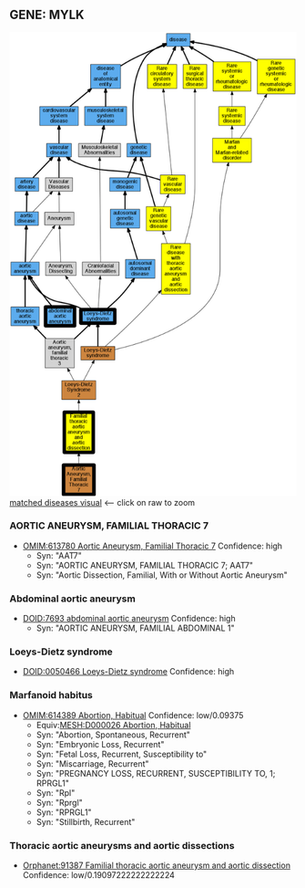 
## GENE: MYLK

![image](MYLK.png)
[matched diseases visual](MYLK.png)  <-- click on raw to zoom


### AORTIC ANEURYSM, FAMILIAL THORACIC 7
 * [OMIM:613780 Aortic Aneurysm, Familial Thoracic 7](http://beta.monarchinitiative.org/disease/OMIM:613780) Confidence: high
    * Syn: "AAT7"
    * Syn: "AORTIC ANEURYSM, FAMILIAL THORACIC 7; AAT7"
    * Syn: "Aortic Dissection, Familial, With or Without Aortic Aneurysm"

### Abdominal aortic aneurysm
 * [DOID:7693 abdominal aortic aneurysm](http://beta.monarchinitiative.org/disease/DOID:7693) Confidence: high
    * Syn: "AORTIC ANEURYSM, FAMILIAL ABDOMINAL 1"

### Loeys-Dietz syndrome
 * [DOID:0050466 Loeys-Dietz syndrome](http://beta.monarchinitiative.org/disease/DOID:0050466) Confidence: high

### Marfanoid habitus
 * [OMIM:614389 Abortion, Habitual](http://beta.monarchinitiative.org/disease/OMIM:614389) Confidence: low/0.09375
    * Equiv:[MESH:D000026 Abortion, Habitual](http://beta.monarchinitiative.org/disease/MESH:D000026)
    * Syn: "Abortion, Spontaneous, Recurrent"
    * Syn: "Embryonic Loss, Recurrent"
    * Syn: "Fetal Loss, Recurrent, Susceptibility to"
    * Syn: "Miscarriage, Recurrent"
    * Syn: "PREGNANCY LOSS, RECURRENT, SUSCEPTIBILITY TO, 1; RPRGL1"
    * Syn: "Rpl"
    * Syn: "Rprgl"
    * Syn: "RPRGL1"
    * Syn: "Stillbirth, Recurrent"

### Thoracic aortic aneurysms and aortic dissections
 * [Orphanet:91387 Familial thoracic aortic aneurysm and aortic dissection](http://beta.monarchinitiative.org/disease/Orphanet:91387) Confidence: low/0.19097222222222224
